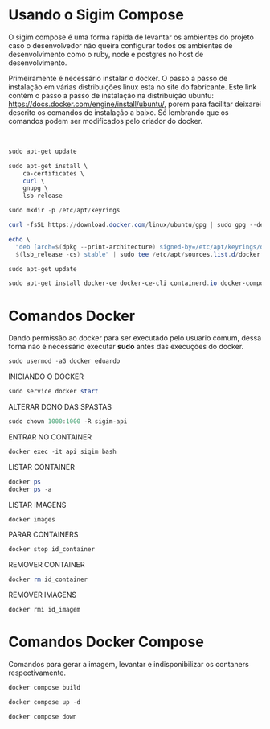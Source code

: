 # Usando o Sigim Compose

O sigim compose é uma forma rápida de levantar os ambientes do projeto caso o desenvolvedor não queira configurar todos os ambientes de desenvolvimento como o ruby, node e postgres no host de desenvolvimento.

Primeiramente é necessário instalar o docker. O passo a passo de instalação em várias distribuições linux esta no site do fabricante. Este link contém o passo a passo de instalação na distribuição ubuntu: https://docs.docker.com/engine/install/ubuntu/, porem para facilitar deixarei descrito os comandos de instalação a baixo. Só lembrando que os comandos podem ser modificados pelo criador do docker.

<br/>

```PowerShell
sudo apt-get update

sudo apt-get install \
    ca-certificates \
    curl \
    gnupg \
    lsb-release

sudo mkdir -p /etc/apt/keyrings

curl -fsSL https://download.docker.com/linux/ubuntu/gpg | sudo gpg --dearmor -o /etc/apt/keyrings/docker.gpg

echo \
  "deb [arch=$(dpkg --print-architecture) signed-by=/etc/apt/keyrings/docker.gpg] https://download.docker.com/linux/ubuntu \
  $(lsb_release -cs) stable" | sudo tee /etc/apt/sources.list.d/docker.list > /dev/null

sudo apt-get update

sudo apt-get install docker-ce docker-ce-cli containerd.io docker-compose-plugin
```

# Comandos Docker

Dando permissão ao docker para ser executado pelo usuario comum, dessa forna não é necessário executar **sudo** antes das execuções do docker.
```PowerShell
sudo usermod -aG docker eduardo
```


INICIANDO O DOCKER
```PowerShell
sudo service docker start
```

ALTERAR DONO DAS SPASTAS
```PowerShell
sudo chown 1000:1000 -R sigim-api
```

ENTRAR NO CONTAINER
```PowerShell
docker exec -it api_sigim bash
```

LISTAR CONTAINER
```PowerShell
docker ps
docker ps -a
```

LISTAR IMAGENS
```PowerShell
docker images
```

PARAR CONTAINERS
```PowerShell
docker stop id_container
```

REMOVER CONTAINER
```PowerShell
docker rm id_container
```

REMOVER IMAGENS
```PowerShell
docker rmi id_imagem
```

# Comandos Docker Compose

Comandos para gerar a imagem, levantar e indisponibilizar os contaners respectivamente.

```PowerShell
docker compose build
```

```PowerShell
docker compose up -d
```

```PowerShell
docker compose down
```